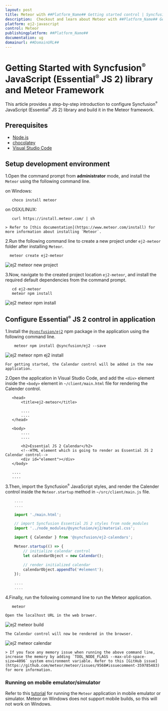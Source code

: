 ```yaml
---
layout: post
title: Meteor with ##Platform_Name## Getting started control | Syncfusion
description:  Checkout and learn about Meteor with ##Platform_Name## Getting started control of Syncfusion Essential JS 2 and more details.
platform: ej2-javascript
control: Meteor 
publishingplatform: ##Platform_Name##
documentation: ug
domainurl: ##DomainURL##
---
```


# Getting Started with Syncfusion<sup style="font-size:70%">&reg;</sup> JavaScript (Essential<sup style="font-size:70%">&reg;</sup> JS 2) library and Meteor Framework

This article provides a step-by-step introduction to configure Syncfusion<sup style="font-size:70%">&reg;</sup> JavaScript (Essential<sup style="font-size:70%">&reg;</sup> JS 2) library and build it in the Meteor framework.

## Prerequisites

* [Node.js](https://nodejs.org/en/)
* [chocolatey](https://chocolatey.org/install)
* [Visual Studio Code](https://code.visualstudio.com/)

## Setup development environment

1.Open the command prompt from **administrator** mode, and install the `Meteor` using the following command line.

on Windows:

 ```
    choco install meteor
 ```

on OSX/LINUX:

 ```
    curl https://install.meteor.com/ | sh
 ```

    > Refer to [this documentation](https://www.meteor.com/install) for more information about installing `Meteor`.

2.Run the following command line to create a new project under `ej2-meteor` folder after installing `Meteor`.

  ```
    meteor create ej2-meteor
```

![ej2 meteor new project](images/meteor-new-app.png)

3.Now, navigate to the created project location `ej2-meteor`, and install the required default dependencies from the command prompt.

 ```
    cd ej2-meteor
    meteor npm install
 ```

![ej2 meteor npm install](images/meteor-npm-install.png)

## Configure Essential<sup style="font-size:70%">&reg;</sup> JS 2 control in application

1.Install the [`@syncfusion/ej2`](https://www.npmjs.com/package/@syncfusion/ej2) npm package in the application using the following command line.

```
    meteor npm install @syncfusion/ej2 --save
```

![ej2 meteor npm ej2 install](images/meteor-ej2-install.png)

    For getting started, the Calendar control will be added in the new application.

2.Open the application in Visual Studio Code, and add the `<div>` element inside the `<body>` element in `~/client/main.html` file for rendering the Calender control.

 ```
    <head>
        <title>ej2-meteor</title>

        ....
        ....
    </head>

    <body>
        ....
        ....

        <h2>Essential JS 2 Calendar</h2>
        <!--HTML element which is going to render as Essential JS 2 Calendar control-->
        <div id="element"></div>
    </body>

    ....
    ....
```

3.Then, import the Syncfusion<sup style="font-size:70%">&reg;</sup> JavaScript styles, and render the Calender control inside the `Meteor.startup` method in `~/src/client/main.js` file.

```js
    ....
    ....

    import './main.html';

    // import Syncfusion Essential JS 2 styles from node_modules
    import '../node_modules/@syncfusion/ej2/material.css';

    import { Calendar } from '@syncfusion/ej2-calendars';

    Meteor.startup(() => {
        // initialize calendar control
        let calendarObject = new Calendar();

        // render initialized calendar
        calendarObject.appendTo('#element');
    });

    ....
    ....

```

4.Finally, run the following command line to run the Meteor application.

 ```
    meteor
 ```

    Open the localhost URL in the web brower.

![ej2 meteor build](images/meteor-build.png)

    The Calendar control will now be rendered in the browser.

![ej2 meteor calendar](images/meteor-calendar.png)

    > If you face any memory issue when running the above command line, increase the memory by adding `TOOL_NODE_FLAGS --max-old-space-size=4096` system environment variable. Refer to this [GitHub issue](https://github.com/meteor/meteor/issues/9568#issuecomment-359785483) for more information.

### Running on mobile emulator/simulator

Refer to this [tutorial](https://www.meteor.com/tutorials/blaze/running-on-mobile) for running the `Meteor` application in mobile emulator or simulator. Meteor on Windows does not support mobile builds, so this will not work on Windows.

